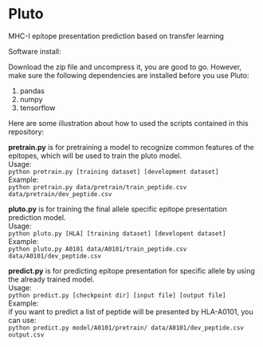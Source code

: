 # Pluto
MHC-I epitope presentation prediction based on transfer learning

Software install:

Download the zip file and uncompress it, you are good to go. However, make sure the following dependencies are installed before you use Pluto:
1. pandas 
2. numpy
3. tensorflow

Here are some illustration about how to used the scripts contained in this repository:  

__pretrain.py__ is for pretraining a model to recognize common features of the epitopes, which will be used to train the pluto model.  
Usage:  
`python pretrain.py [training dataset] [development dataset]`  
Example:  
`python pretrain.py data/pretrain/train_peptide.csv data/pretrain/dev_peptide.csv`  

__pluto.py__ is for training the final allele specific epitope presentation prediction model.  
Usage:  
`python pluto.py [HLA] [training dataset] [developent dataset]`  
Example:  
`python pluto.py A0101 data/A0101/train_peptide.csv data/A0101/dev_peptide.csv`  

__predict.py__ is for predicting epitope presentation for specific allele by using the already trained model.  
Usage:  
`python predict.py [checkpoint dir] [input file] [output file]`  
Example:  
if you want to predict a list of peptide will be presented by HLA-A0101, you can use:  
`python predict.py model/A0101/pretrain/ data/A0101/dev_peptide.csv output.csv`  
